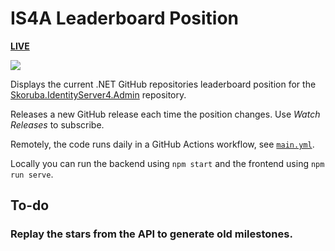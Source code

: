 # IS4A Leaderboard Position

[**LIVE**](https://tomashubelbauer.github.io/is4a-leaderboard)

![](https://github.com/tomashubelbauer/is4a-leaderboard/workflows/github-pages/badge.svg)

Displays the current .NET GitHub repositories leaderboard position for the
[Skoruba.IdentityServer4.Admin](https://github.com/skoruba/IdentityServer4.Admin) repository.

Releases a new GitHub release each time the position changes.
Use *Watch Releases* to subscribe.

Remotely, the code runs daily in a GitHub Actions workflow, see [`main.yml`](.github/workflows/main.yml).

Locally you can run the backend using `npm start` and the frontend using `npm run serve`.

## To-do

### Replay the stars from the API to generate old milestones.
